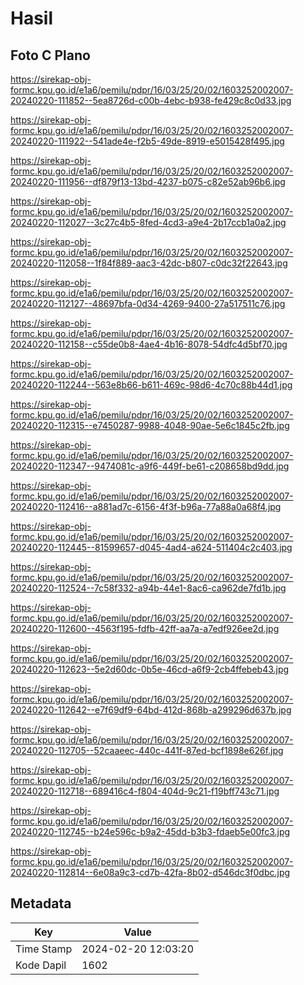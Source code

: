 # Hasil

## Foto C Plano

https://sirekap-obj-formc.kpu.go.id/e1a6/pemilu/pdpr/16/03/25/20/02/1603252002007-20240220-111852--5ea8726d-c00b-4ebc-b938-fe429c8c0d33.jpg

https://sirekap-obj-formc.kpu.go.id/e1a6/pemilu/pdpr/16/03/25/20/02/1603252002007-20240220-111922--541ade4e-f2b5-49de-8919-e5015428f495.jpg

https://sirekap-obj-formc.kpu.go.id/e1a6/pemilu/pdpr/16/03/25/20/02/1603252002007-20240220-111956--df879f13-13bd-4237-b075-c82e52ab96b6.jpg

https://sirekap-obj-formc.kpu.go.id/e1a6/pemilu/pdpr/16/03/25/20/02/1603252002007-20240220-112027--3c27c4b5-8fed-4cd3-a9e4-2b17ccb1a0a2.jpg

https://sirekap-obj-formc.kpu.go.id/e1a6/pemilu/pdpr/16/03/25/20/02/1603252002007-20240220-112058--1f84f889-aac3-42dc-b807-c0dc32f22643.jpg

https://sirekap-obj-formc.kpu.go.id/e1a6/pemilu/pdpr/16/03/25/20/02/1603252002007-20240220-112127--48697bfa-0d34-4269-9400-27a517511c76.jpg

https://sirekap-obj-formc.kpu.go.id/e1a6/pemilu/pdpr/16/03/25/20/02/1603252002007-20240220-112158--c55de0b8-4ae4-4b16-8078-54dfc4d5bf70.jpg

https://sirekap-obj-formc.kpu.go.id/e1a6/pemilu/pdpr/16/03/25/20/02/1603252002007-20240220-112244--563e8b66-b611-469c-98d6-4c70c88b44d1.jpg

https://sirekap-obj-formc.kpu.go.id/e1a6/pemilu/pdpr/16/03/25/20/02/1603252002007-20240220-112315--e7450287-9988-4048-90ae-5e6c1845c2fb.jpg

https://sirekap-obj-formc.kpu.go.id/e1a6/pemilu/pdpr/16/03/25/20/02/1603252002007-20240220-112347--9474081c-a9f6-449f-be61-c208658bd9dd.jpg

https://sirekap-obj-formc.kpu.go.id/e1a6/pemilu/pdpr/16/03/25/20/02/1603252002007-20240220-112416--a881ad7c-6156-4f3f-b96a-77a88a0a68f4.jpg

https://sirekap-obj-formc.kpu.go.id/e1a6/pemilu/pdpr/16/03/25/20/02/1603252002007-20240220-112445--81599657-d045-4ad4-a624-511404c2c403.jpg

https://sirekap-obj-formc.kpu.go.id/e1a6/pemilu/pdpr/16/03/25/20/02/1603252002007-20240220-112524--7c58f332-a94b-44e1-8ac6-ca962de7fd1b.jpg

https://sirekap-obj-formc.kpu.go.id/e1a6/pemilu/pdpr/16/03/25/20/02/1603252002007-20240220-112600--4563f195-fdfb-42ff-aa7a-a7edf926ee2d.jpg

https://sirekap-obj-formc.kpu.go.id/e1a6/pemilu/pdpr/16/03/25/20/02/1603252002007-20240220-112623--5e2d60dc-0b5e-46cd-a6f9-2cb4ffebeb43.jpg

https://sirekap-obj-formc.kpu.go.id/e1a6/pemilu/pdpr/16/03/25/20/02/1603252002007-20240220-112642--e7f69df9-64bd-412d-868b-a299296d637b.jpg

https://sirekap-obj-formc.kpu.go.id/e1a6/pemilu/pdpr/16/03/25/20/02/1603252002007-20240220-112705--52caaeec-440c-441f-87ed-bcf1898e626f.jpg

https://sirekap-obj-formc.kpu.go.id/e1a6/pemilu/pdpr/16/03/25/20/02/1603252002007-20240220-112718--689416c4-f804-404d-9c21-f19bff743c71.jpg

https://sirekap-obj-formc.kpu.go.id/e1a6/pemilu/pdpr/16/03/25/20/02/1603252002007-20240220-112745--b24e596c-b9a2-45dd-b3b3-fdaeb5e00fc3.jpg

https://sirekap-obj-formc.kpu.go.id/e1a6/pemilu/pdpr/16/03/25/20/02/1603252002007-20240220-112814--6e08a9c3-cd7b-42fa-8b02-d546dc3f0dbc.jpg


## Metadata

| Key        | Value               |
| ---------- | ------------------- |
| Time Stamp | 2024-02-20 12:03:20 |
| Kode Dapil | 1602                |



